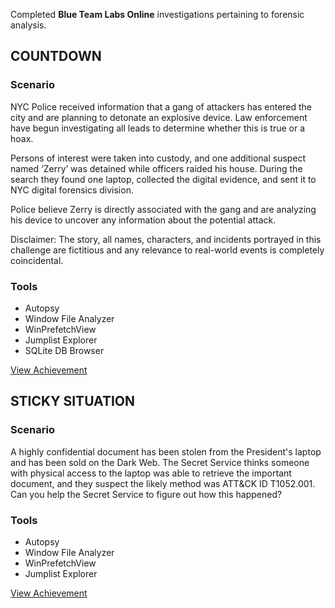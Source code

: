 
Completed **Blue Team Labs Online** investigations pertaining to forensic analysis.

## COUNTDOWN

### Scenario

NYC Police received information that a gang of attackers has entered the city and are planning to detonate an explosive device. Law enforcement have begun investigating all leads to determine whether this is true or a hoax.

Persons of interest were taken into custody, and one additional suspect named ‘Zerry’ was detained while officers raided his house. During the search they found one laptop, collected the digital evidence, and sent it to NYC digital forensics division.

Police believe Zerry is directly associated with the gang and are analyzing his device to uncover any information about the potential attack.

Disclaimer: The story, all names, characters, and incidents portrayed in this challenge are fictitious and any relevance to real-world events is completely coincidental. 

### Tools

- Autopsy
- Window File Analyzer
- WinPrefetchView
- Jumplist Explorer
- SQLite DB Browser

<a href="https://blueteamlabs.online/achievement/share/76960/1">View Achievement</a>

## STICKY SITUATION

### Scenario

A highly confidential document has been stolen from the President's laptop and has been sold on the Dark Web. The Secret Service thinks someone with physical access to the laptop was able to retrieve the important document, and they suspect the likely method was ATT&CK ID T1052.001. Can you help the Secret Service to figure out how this happened? 

### Tools

- Autopsy
- Window File Analyzer
- WinPrefetchView
- Jumplist Explorer

<a href="https://blueteamlabs.online/achievement/share/76960/3">View Achievement</a>
